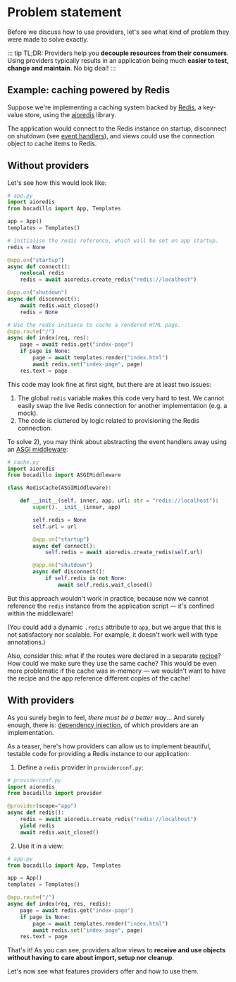 # Problem statement

Before we discuss how to use providers, let's see what kind of problem they were made to solve exactly.

::: tip TL;DR:
Providers help you **decouple resources from their consumers**. Using providers typically results in an application being much **easier to test, change and maintain**. No big deal!
:::

## Example: caching powered by Redis

Suppose we're implementing a caching system backed by [Redis](https://redis.io), a key-value store, using the [aioredis](https://github.com/aio-libs/aioredis) library.

The application would connect to the Redis instance on startup, disconnect on shutdown (see [event handlers](/guides/architecture/events.md)), and views could use the connection object to cache items to Redis.

## Without providers

Let's see how this would look like:

```python
# app.py
import aioredis
from bocadillo import App, Templates

app = App()
templates = Templates()

# Initialise the redis reference, which will be set on app startup.
redis = None

@app.on("startup")
async def connect():
    nonlocal redis
    redis = await aioredis.create_redis("redis://localhost")

@app.on("shutdown")
async def disconnect():
    await redis.wait_closed()
    redis = None

# Use the redis instance to cache a rendered HTML page.
@app.route("/")
async def index(req, res):
    page = await redis.get("index-page")
    if page is None:
        page = await templates.render("index.html")
        await redis.set("index-page", page)
    res.text = page
```

This code may look fine at first sight, but there are at least two issues:

1. The global `redis` variable makes this code very hard to test. We cannot easily swap the live Redis connection for another implementation (e.g. a mock).
2. The code is cluttered by logic related to provisioning the Redis connection.

To solve 2), you may think about abstracting the event handlers away using an [ASGI middleware](../agnostic/asgi-middleware.md):

```python
# cache.py
import aioredis
from bocadillo import ASGIMiddleware

class RedisCache(ASGIMiddleware):

    def __init__(self, inner, app, url: str = "redis://localhost"):
        super().__init__(inner, app)

        self.redis = None
        self.url = url

        @app.on("startup")
        async def connect():
            self.redis = await aioredis.create_redis(self.url)

        @app.on("shutdown")
        async def disconnect():
            if self.redis is not None:
                await self.redis.wait_closed()
```

But this approach wouldn't work in practice, because now we cannot reference the `redis` instance from the application script — it's confined within the middleware!

(You could add a dynamic `.redis` attribute to `app`, but we argue that this is not satisfactory nor scalable. For example, it doesn't work well with type annotations.)

Also, consider this: what if the routes were declared in a separate [recipe](/guides/architecture/recipes.md)? How could we make sure they use the same cache? This would be even more problematic if the cache was in-memory — we wouldn't want to have the recipe and the app reference different copies of the cache!

## With providers

As you surely begin to feel, _there must be a better way_… And surely enough, there is: [dependency injection](https://en.wikipedia.org/wiki/Dependency_injection), of which providers are an implementation.

As a teaser, here's how providers can allow us to implement beautiful, testable code for providing a Redis instance to our application:

1. Define a `redis` provider in `providerconf.py`:

```python
# providerconf.py
import aioredis
from bocadillo import provider

@provider(scope="app")
async def redis():
    redis = await aioredis.create_redis("redis://localhost")
    yield redis
    await redis.wait_closed()
```

2. Use it in a view:

```python
# app.py
from bocadillo import App, Templates

app = App()
templates = Templates()

@app.route("/")
async def index(req, res, redis):
    page = await redis.get("index-page")
    if page is None:
        page = await templates.render("index.html")
        await redis.set("index-page", page)
    res.text = page
```

That's it! As you can see, providers allow views to **receive and use objects without having to care about import, setup nor cleanup**.

Let's now see what features providers offer and how to use them.
